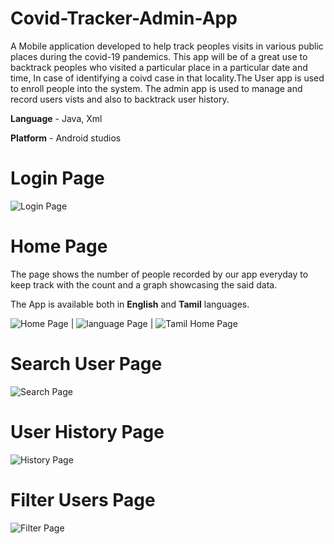 # Covid-Tracker-Admin-App

A Mobile application developed to help track peoples visits in various public places during the covid-19 pandemics. This app will be of a great use to backtrack peoples who visited a particular place in a particular date and time, In case of identifying a coivd case in that locality.The User app is used to enroll people into the system. The admin app is used to manage and record users vists and also to backtrack user history.

**Language** - Java, Xml

**Platform** - Android studios

# Login Page

![Login Page](/imgs/login.jpg)

# Home Page

The page shows the number of people recorded by our app everyday to keep track with the count and a graph showcasing the said data.

The App is available both in **English** and **Tamil** languages.

![Home Page](/imgs/home.jpg) | ![language Page](/imgs/lang.jpg) | ![Tamil Home Page](/imgs/tamil.jpg)

# Search User Page

![Search Page](/imgs/search.jpg)

# User History Page

![History Page](/imgs/hist.jpg)

# Filter Users Page

![Filter Page](/imgs/filter.jpg)
